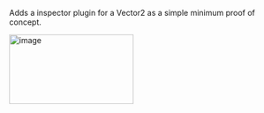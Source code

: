 Adds a inspector plugin for a Vector2 as a simple minimum proof of concept.

<img width="225" height="126" alt="image" src="https://github.com/user-attachments/assets/6ed85d9f-1ce3-43a5-adb5-2683eed27ee1" />


